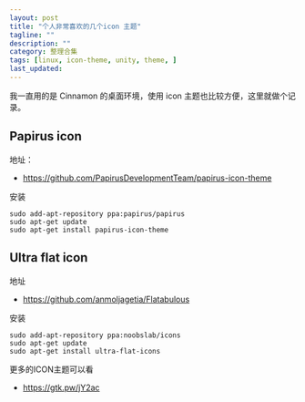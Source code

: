 ```yaml
---
layout: post
title: "个人非常喜欢的几个icon 主题"
tagline: ""
description: ""
category: 整理合集
tags: [linux, icon-theme, unity, theme, ]
last_updated: 
---
```



我一直用的是 Cinnamon 的桌面环境，使用 icon 主题也比较方便，这里就做个记录。


## Papirus icon

地址：

- <https://github.com/PapirusDevelopmentTeam/papirus-icon-theme>

安装

    sudo add-apt-repository ppa:papirus/papirus
    sudo apt-get update
    sudo apt-get install papirus-icon-theme

## Ultra flat icon

地址

- <https://github.com/anmoljagetia/Flatabulous>

安装

    sudo add-apt-repository ppa:noobslab/icons
    sudo apt-get update
    sudo apt-get install ultra-flat-icons
    
更多的ICON主题可以看

- <https://gtk.pw/jY2ac>
